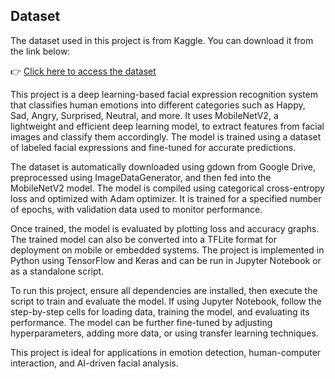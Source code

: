 ## Dataset  
The dataset used in this project is from Kaggle. You can download it from the link below:  

👉 [Click here to access the dataset](https://kaggle.com/datasets/a2cc3550c187acb5a60a55f5ad01f66d0403df0f5bc2b0fc431c648456ca7d43)  


This project is a deep learning-based facial expression recognition system that classifies human emotions into different categories such as Happy, Sad, Angry, Surprised, Neutral, and more. It uses MobileNetV2, a lightweight and efficient deep learning model, to extract features from facial images and classify them accordingly. The model is trained using a dataset of labeled facial expressions and fine-tuned for accurate predictions.

The dataset is automatically downloaded using gdown from Google Drive, preprocessed using ImageDataGenerator, and then fed into the MobileNetV2 model. The model is compiled using categorical cross-entropy loss and optimized with Adam optimizer. It is trained for a specified number of epochs, with validation data used to monitor performance.

Once trained, the model is evaluated by plotting loss and accuracy graphs. The trained model can also be converted into a TFLite format for deployment on mobile or embedded systems. The project is implemented in Python using TensorFlow and Keras and can be run in Jupyter Notebook or as a standalone script.

To run this project, ensure all dependencies are installed, then execute the script to train and evaluate the model. If using Jupyter Notebook, follow the step-by-step cells for loading data, training the model, and evaluating its performance. The model can be further fine-tuned by adjusting hyperparameters, adding more data, or using transfer learning techniques.

This project is ideal for applications in emotion detection, human-computer interaction, and AI-driven facial analysis.
